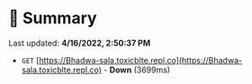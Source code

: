 # 📖 Summary
Last updated: **4/16/2022, 2:50:37 PM**

- `GET` [https://Bhadwa-sala.toxicblte.repl.co](https://Bhadwa-sala.toxicblte.repl.co) - **Down** (3699ms)
